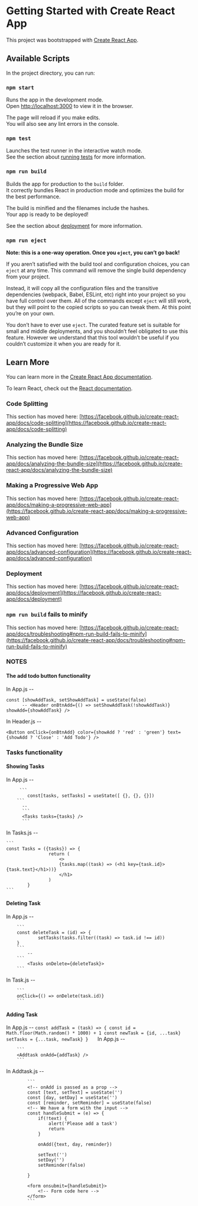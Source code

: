 # Getting Started with Create React App

This project was bootstrapped with [Create React App](https://github.com/facebook/create-react-app).

## Available Scripts

In the project directory, you can run:

### `npm start`

Runs the app in the development mode.\
Open [http://localhost:3000](http://localhost:3000) to view it in the browser.

The page will reload if you make edits.\
You will also see any lint errors in the console.

### `npm test`

Launches the test runner in the interactive watch mode.\
See the section about [running tests](https://facebook.github.io/create-react-app/docs/running-tests) for more information.

### `npm run build`

Builds the app for production to the `build` folder.\
It correctly bundles React in production mode and optimizes the build for the best performance.

The build is minified and the filenames include the hashes.\
Your app is ready to be deployed!

See the section about [deployment](https://facebook.github.io/create-react-app/docs/deployment) for more information.

### `npm run eject`

**Note: this is a one-way operation. Once you `eject`, you can’t go back!**

If you aren’t satisfied with the build tool and configuration choices, you can `eject` at any time. This command will remove the single build dependency from your project.

Instead, it will copy all the configuration files and the transitive dependencies (webpack, Babel, ESLint, etc) right into your project so you have full control over them. All of the commands except `eject` will still work, but they will point to the copied scripts so you can tweak them. At this point you’re on your own.

You don’t have to ever use `eject`. The curated feature set is suitable for small and middle deployments, and you shouldn’t feel obligated to use this feature. However we understand that this tool wouldn’t be useful if you couldn’t customize it when you are ready for it.

## Learn More

You can learn more in the [Create React App documentation](https://facebook.github.io/create-react-app/docs/getting-started).

To learn React, check out the [React documentation](https://reactjs.org/).

### Code Splitting

This section has moved here: [https://facebook.github.io/create-react-app/docs/code-splitting](https://facebook.github.io/create-react-app/docs/code-splitting)

### Analyzing the Bundle Size

This section has moved here: [https://facebook.github.io/create-react-app/docs/analyzing-the-bundle-size](https://facebook.github.io/create-react-app/docs/analyzing-the-bundle-size)

### Making a Progressive Web App

This section has moved here: [https://facebook.github.io/create-react-app/docs/making-a-progressive-web-app](https://facebook.github.io/create-react-app/docs/making-a-progressive-web-app)

### Advanced Configuration

This section has moved here: [https://facebook.github.io/create-react-app/docs/advanced-configuration](https://facebook.github.io/create-react-app/docs/advanced-configuration)

### Deployment

This section has moved here: [https://facebook.github.io/create-react-app/docs/deployment](https://facebook.github.io/create-react-app/docs/deployment)

### `npm run build` fails to minify

This section has moved here: [https://facebook.github.io/create-react-app/docs/troubleshooting#npm-run-build-fails-to-minify](https://facebook.github.io/create-react-app/docs/troubleshooting#npm-run-build-fails-to-minify)

### NOTES

#### The add todo button functionality

In App.js -- 

    const [showAddTask, setShowAddTask] = useState(false)
          -- <Header onBtnAdd={() => setShowAddTask(!showAddTask)} showAdd={showAddTask} />
In Header.js -- 

    <Button onClick={onBtnAdd} color={showAdd ? 'red' : 'green'} text={showAdd ? 'Close' : 'Add Todo'} />

### Tasks functionality

#### Showing Tasks
In App.js -- 
    
         ```
            const[tasks, setTasks] = useState([ {}, {}, {}])
        ```
          -- 
          ```
          <Tasks tasks={tasks} />
          ```

In Tasks.js -- 

    ```
    const Tasks = ({tasks}) => {
                    return (
                        <>
                        {tasks.map((task) => (<h1 key={task.id}>{task.text}</h1>))}
                        </h1>
                    )
            }
    ```

#### Deleting Task
In App.js -- 
        
        ```
        const deleteTask = (id) => {
                setTasks(tasks.filter((task) => task.id !== id))
        }
        ```
            -- 
        ```
            <Tasks onDelete={deleteTask}>
        ```

In Task.js -- 

        ```
        onClick={() => onDelete(task.id)}
        ```

#### Adding Task
In App.js --
        ```
        const addTask = (task) => {
                        const id = Math.floor(Math.random() * 1000) + 1
                        const newTask = {id, ...task}
                        setTasks = {...task, newTask}
                }   
        ```
In App.js -- 

        ```
        <Addtask onAdd={addTask} />
        ```

In Addtask.js -- 

            ```
            <!-- onAdd is passed as a prop -->
            const [text, setText] = useState('')
            const [day, setDay] = useState('')
            const [reminder, setReminder] = useState(false)
            <!-- We have a form with the input -->
            const handleSubmit = (e) => {
                if(!text) {
                    alert('Please add a task')
                    return
                }

                onAdd({text, day, reminder})

                setText('')
                setDay('')
                setReminder(false)

            }

            <form onsubmit={handleSubmit}>
                <!-- Form code here -->
            </form>
            ```